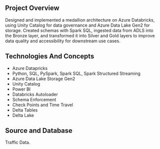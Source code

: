 ## Project Overview
Designed and implemented a medallion architecture on Azure Databricks, using Unity Catalog for data governance and  Azure Data Lake Gen2 for storage. Created schemas with Spark SQL, ingested data from ADLS into the Bronze layer,  and transformed it into Silver and Gold layers to improve data quality and accessibility for downstream use cases.

## Technologies And Concepts
- Azure Datapricks
- Python, SQL, PySpark, Spark SQL, Spark Structured Streaming
- Azure Data Lake Storage Gen2
- Unity Catalog
- Power BI
- Databricks Autoloader
- Schema Enforcement
- Check Points and Time Travel
- Delta Tables
- Delta Lake
  
## Source and Database
Traffic Data.
